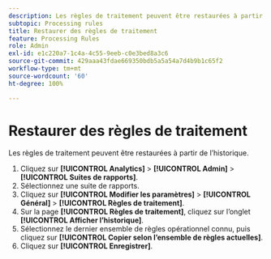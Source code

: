 ```yaml
---
description: Les règles de traitement peuvent être restaurées à partir de l’historique.
subtopic: Processing rules
title: Restaurer des règles de traitement
feature: Processing Rules
role: Admin
exl-id: e1c220a7-1c4a-4c55-9eeb-c0e3bed8a3c6
source-git-commit: 429aaa43fdae669350bdb5a5a54a7d4b9b1c65f2
workflow-type: tm+mt
source-wordcount: '60'
ht-degree: 100%

---
```


# Restaurer des règles de traitement

Les règles de traitement peuvent être restaurées à partir de l’historique.

1. Cliquez sur **[!UICONTROL Analytics]** > **[!UICONTROL Admin]** > **[!UICONTROL Suites de rapports]**.
1. Sélectionnez une suite de rapports.
1. Cliquez sur **[!UICONTROL Modifier les paramètres]** > **[!UICONTROL Général]** > **[!UICONTROL Règles de traitement]**.
1. Sur la page **[!UICONTROL Règles de traitement]**, cliquez sur l’onglet **[!UICONTROL Afficher l’historique]**.
1. Sélectionnez le dernier ensemble de règles opérationnel connu, puis cliquez sur **[!UICONTROL Copier selon l’ensemble de règles actuelles]**.
1. Cliquez sur **[!UICONTROL Enregistrer]**.
